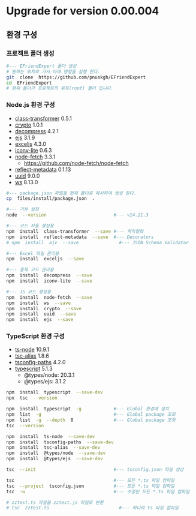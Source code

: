 # Upgrade for version 0.00.004

  

## 환경 구성

  

### 프로젝트 폴더 생성

```bash
#--- EFriendExpert 폴더 생성
# 원하는 위치로 가서 아래 명령을 실행 한다.
git  clone  https://github.com/pnuskgh/EFriendExpert
cd  EFriendExpert
# 현재 폴더가 프로젝트의 루트(root) 폴더 입니다.
```

   

### Node.js 환경 구성

- [class-transformer](https://www.npmjs.com/package/class-transformer) 0.5.1
- [crypto](https://www.npmjs.com/package/crypto) 1.0.1
- [decompress](https://www.npmjs.com/package/decompress) 4.2.1
- [ejs](https://www.npmjs.com/package/ejs) 3.1.9
- [exceljs](https://www.npmjs.com/package/exceljs) 4.3.0
- [iconv-lite](https://www.npmjs.com/package/iconv-lite) 0.6.3
- [node-fetch](https://www.npmjs.com/package/node-fetch) 3.3.1
  - https://github.com/node-fetch/node-fetch
- [reflect-metadata](https://www.npmjs.com/package/reflect-metadata) 0.1.13
- [uuid](https://www.npmjs.com/package/uuid) 9.0.0
- [ws](https://www.npmjs.com/package/ws) 8.13.0

```bash
#--- package.json 파일을 현재 폴더로 복사하여 생성 한다.
cp  files/install/package.json  .

#--- 기본 설정
node  --version                         #--- v14.21.3

#--- 코드 자동 생성용
npm  install  class-transformer  --save #--- 역직열화
npm  install  reflect-metadata  --save  #--- Decorators
# npm  install  ajv  --save               #--- JSON Schema Validator

#--- Excel 파일 관리용
npm  install  exceljs  --save

#--- 종목 코드 관리용
npm  install  decompress  --save
npm  install  iconv-lite  --save

#--- JS 코드 생성용
npm  install  node-fetch  --save
npm  install  ws  --save
npm  install  crypto  --save
npm  install  uuid  --save
npm  install  ejs  --save
```

  

### TypeScript 환경 구성

- [ts-node](https://www.npmjs.com/package/ts-node) 10.9.1
- [tsc-alias](https://www.npmjs.com/package/tss\c-alias) 1.8.6
- [tsconfig-paths](https://www.npmjs.com/package/tsconfig-paths) 4.2.0
- [typescript](https://www.npmjs.com/package/typescript) 5.1.3
  - @types/node: 20.3.1
  - @types/ejs: 3.1.2

```bash
npm  install  typescript  --save-dev
npx  tsc  --version                  

npm  install  typescript  -g            #--- Global 환경에 설치
npm  list  -g                           #--- Global package 조회
npm  list  -g  --depth  0               #--- Global package 조회
tsc  --version

npm  install  ts-node  --save-dev
npm  install  tsconfig-paths  --save-dev
npm  install  tsc-alias  --save-dev
npm  install  @types/node  --save-dev
npm  install  @types/ejs  --save-dev

tsc  --init                             #--- tsconfig.json 파일 생성

tsc                                     #--- 모든 *.ts 파일 컴파일
tsc  --project  tsconfig.json           #--- 모든 *.ts 파일 컴파일
tsc  -w                                 #--- 수정된 모든 *.ts 파일 컴파일

# zztest.ts 파일을 zztest.js 파일로 변환
# tsc  zztest.ts                          #--- 하나의 ts 파일 컴파일
```

  